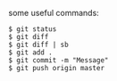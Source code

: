 some useful commands:


```
$ git status
$ git diff
$ git diff | sb
$ git add .
$ git commit -m "Message"
$ git push origin master
```